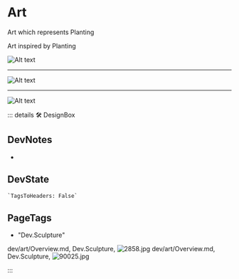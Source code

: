 
# Art

Art which represents Planting

Art inspired by Planting

![Alt text](/art/CellularDecomposition.jpg)

---

![Alt text](/art/LegMotoOverlap.jpg)

---

![Alt text](/art/PeelStationFloor.jpg)

::: details 🛠 <dev>DesignBox</dev>

## DevNotes

-

## DevState

```py
`TagsToHeaders: False`
```

<h2>PageTags</h2>

- "Dev.Sculpture"

dev/art/Overview.md, <dev>Dev.Sculpture</dev>, ![2858.jpg](/PaperPhoto/2858.jpg)
dev/art/Overview.md, <dev>Dev.Sculpture</dev>, ![90025.jpg](/PaperPhoto/90025.jpg)

:::
